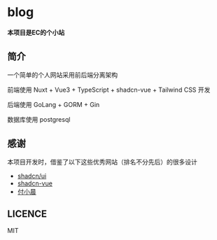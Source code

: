 # blog

**本项目是EC的个小站**

## 简介

一个简单的个人网站采用前后端分离架构

前端使用 Nuxt + Vue3 + TypeScript + shadcn-vue + Tailwind CSS 开发

后端使用 GoLang + GORM + Gin

数据库使用 postgresql

## 感谢

本项目开发时，借鉴了以下这些优秀网站（排名不分先后）的很多设计

- [shadcn/ui](https://ui.shadcn.com/)
- [shadcn-vue](https://www.shadcn-vue.com/)
-  [付小晨](https://fuxiaochen.com/)

## LICENCE
MIT
